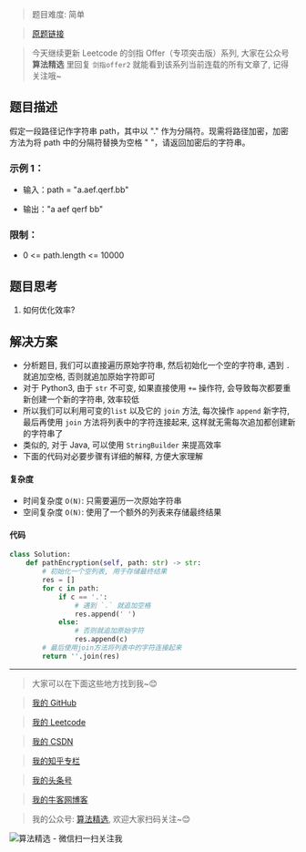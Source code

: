 > 题目难度: 简单

> [原题链接](https://leetcode.cn/problems/ti-huan-kong-ge-lcof/)

> 今天继续更新 Leetcode 的剑指 Offer（专项突击版）系列, 大家在公众号 **算法精选** 里回复 `剑指offer2` 就能看到该系列当前连载的所有文章了, 记得关注哦~

## 题目描述

假定一段路径记作字符串 path，其中以 "." 作为分隔符。现需将路径加密，加密方法为将 path 中的分隔符替换为空格 " "，请返回加密后的字符串。

### 示例 1：

- 输入：path = "a.aef.qerf.bb"

- 输出："a aef qerf bb"

### 限制：

- 0 <= path.length <= 10000

## 题目思考

1. 如何优化效率?

## 解决方案

- 分析题目, 我们可以直接遍历原始字符串, 然后初始化一个空的字符串, 遇到 `.` 就追加空格, 否则就追加原始字符即可
- 对于 Python3, 由于 `str` 不可变, 如果直接使用 `+=` 操作符, 会导致每次都要重新创建一个新的字符串, 效率较低
- 所以我们可以利用可变的`list` 以及它的 `join` 方法, 每次操作 `append` 新字符, 最后再使用 `join` 方法将列表中的字符连接起来, 这样就无需每次追加都创建新的字符串了
- 类似的, 对于 Java, 可以使用 `StringBuilder` 来提高效率
- 下面的代码对必要步骤有详细的解释, 方便大家理解

#### 复杂度

- 时间复杂度 `O(N)`: 只需要遍历一次原始字符串
- 空间复杂度 `O(N)`: 使用了一个额外的列表来存储最终结果

#### 代码

```python
class Solution:
    def pathEncryption(self, path: str) -> str:
        # 初始化一个空列表, 用于存储最终结果
        res = []
        for c in path:
            if c == '.':
                # 遇到 `.` 就追加空格
                res.append(' ')
            else:
                # 否则就追加原始字符
                res.append(c)
        # 最后使用join方法将列表中的字符连接起来
        return ''.join(res)

```

---

> 大家可以在下面这些地方找到我~😊

> [我的 GitHub](https://github.com/zjulyx)

> [我的 Leetcode](https://leetcode-cn.com/u/suibianfahui/)

> [我的 CSDN](https://me.csdn.net/zjulyx1993)

> [我的知乎专栏](https://zhuanlan.zhihu.com/c_1242508721932464128)

> [我的头条号](https://www.toutiao.com/c/user/1090304683804520/#mid=1671643017345028)

> [我的牛客网博客](https://blog.nowcoder.net/zjulyx)

> 我的公众号: [算法精选](https://mp.weixin.qq.com/s?__biz=MzA5MDk1MjI5MA==&mid=2247484158&idx=1&sn=90176bac32cf7af40e4074c721fd8a95&chksm=900285f3a7750ce5a068c9c9773781461819633f2fd60533732637ec9520c908371ebc218d49&scene=178&cur_album_id=1386231241346859009#rd), 欢迎大家扫码关注~😊

![算法精选 - 微信扫一扫关注我](https://pic1.zhimg.com/80/v2-7c988a7b35886df51596ef23616764ac_1440w.jpg)
